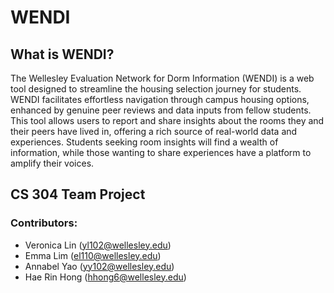 # WENDI

## What is WENDI?
The Wellesley Evaluation Network for Dorm Information (WENDI) is a web tool designed to streamline the housing selection journey for students. WENDI facilitates effortless navigation through campus housing options, enhanced by genuine peer reviews and data inputs from fellow students. This tool allows users to report and share insights about the rooms they and their peers have lived in, offering a rich source of real-world data and experiences. Students seeking room insights will find a wealth of information, while those wanting to share experiences have a platform to amplify their voices.

## CS 304 Team Project
### Contributors: 
- Veronica Lin (yl102@wellesley.edu)
- Emma Lim (el110@wellesley.edu)
- Annabel Yao (yy102@wellesley.edu)
- Hae Rin Hong (hhong6@wellesley.edu)
